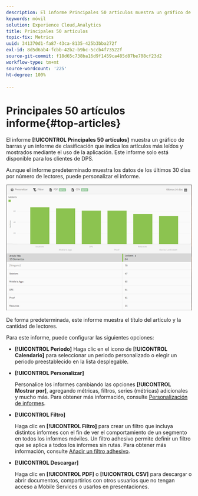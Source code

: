 ```yaml
---
description: El informe Principales 50 artículos muestra un gráfico de barras y un informe de clasificación que indica los artículos más leídos y mostrados mediante el uso de la aplicación. Este informe solo está disponible para los clientes de Digital Publishing Suites (DPS).
keywords: móvil
solution: Experience Cloud,Analytics
title: Principales 50 artículos
topic-fix: Metrics
uuid: 341370d1-fa87-43ca-8135-425b3bba272f
exl-id: 8d5d6ab4-fcbb-42b2-b9bc-5ccb4f73522f
source-git-commit: f18d65c738ba16d9f1459ca485d87be708cf23d2
workflow-type: tm+mt
source-wordcount: '225'
ht-degree: 100%

---
```


# Principales 50 artículos informe{#top-articles}

El informe **[!UICONTROL Principales 50 artículos]** muestra un gráfico de barras y un informe de clasificación que indica los artículos más leídos y mostrados mediante el uso de la aplicación. Este informe solo está disponible para los clientes de DPS.

Aunque el informe predeterminado muestra los datos de los últimos 30 días por número de lectores, puede personalizar el informe.

![](assets/dps_top_50.png)

De forma predeterminada, este informe muestra el título del artículo y la cantidad de lectores.

Para este informe, puede configurar las siguientes opciones:

* **[!UICONTROL Periodo]** Haga clic en el icono de **[!UICONTROL Calendario]** para seleccionar un periodo personalizado o elegir un periodo preestablecido en la lista desplegable.

* **[!UICONTROL Personalizar]**

   Personalice los informes cambiando las opciones **[!UICONTROL Mostrar por]**, agregando métricas, filtros, series (métricas) adicionales y mucho más. Para obtener más información, consulte [Personalización de informes](/help/using/usage/reports-customize/reports-customize.md).

* **[!UICONTROL Filtro]**

   Haga clic en **[!UICONTROL Filtro]** para crear un filtro que incluya distintos informes con el fin de ver el comportamiento de un segmento en todos los informes móviles. Un filtro adhesivo permite definir un filtro que se aplica a todos los informes sin rutas. Para obtener más información, consulte [Añadir un filtro adhesivo](/help/using/usage/reports-customize/t-sticky-filter.md).

* **[!UICONTROL Descargar]**

   Haga clic en **[!UICONTROL PDF]** o **[!UICONTROL CSV]** para descargar o abrir documentos, compartirlos con otros usuarios que no tengan acceso a Mobile Services o usarlos en presentaciones.
